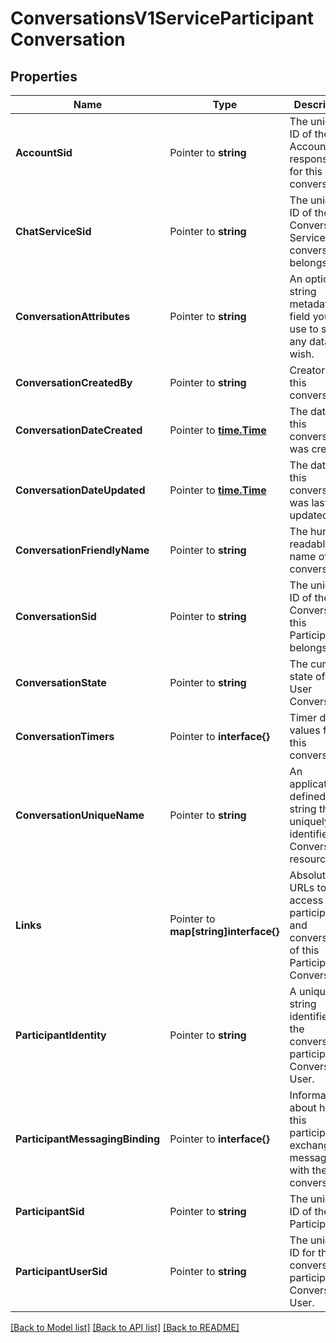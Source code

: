 # ConversationsV1ServiceParticipantConversation

## Properties

Name | Type | Description | Notes
------------ | ------------- | ------------- | -------------
**AccountSid** | Pointer to **string** | The unique ID of the Account responsible for this conversation. |
**ChatServiceSid** | Pointer to **string** | The unique ID of the Conversation Service this conversation belongs to. |
**ConversationAttributes** | Pointer to **string** | An optional string metadata field you can use to store any data you wish. |
**ConversationCreatedBy** | Pointer to **string** | Creator of this conversation. |
**ConversationDateCreated** | Pointer to [**time.Time**](time.Time.md) | The date that this conversation was created. |
**ConversationDateUpdated** | Pointer to [**time.Time**](time.Time.md) | The date that this conversation was last updated. |
**ConversationFriendlyName** | Pointer to **string** | The human-readable name of this conversation. |
**ConversationSid** | Pointer to **string** | The unique ID of the Conversation this Participant belongs to. |
**ConversationState** | Pointer to **string** | The current state of this User Conversation |
**ConversationTimers** | Pointer to **interface{}** | Timer date values for this conversation. |
**ConversationUniqueName** | Pointer to **string** | An application-defined string that uniquely identifies the Conversation resource. |
**Links** | Pointer to **map[string]interface{}** | Absolute URLs to access the participant and conversation of this Participant Conversation. |
**ParticipantIdentity** | Pointer to **string** | A unique string identifier for the conversation participant as Conversation User. |
**ParticipantMessagingBinding** | Pointer to **interface{}** | Information about how this participant exchanges messages with the conversation. |
**ParticipantSid** | Pointer to **string** | The unique ID of the Participant. |
**ParticipantUserSid** | Pointer to **string** | The unique ID for the conversation participant as Conversation User. |

[[Back to Model list]](../README.md#documentation-for-models) [[Back to API list]](../README.md#documentation-for-api-endpoints) [[Back to README]](../README.md)


